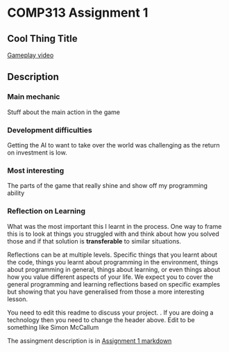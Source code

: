 # COMP313 Assignment 1 
## <your name>

## Cool Thing Title

[Gameplay video](https://www.youtube.com/watch?v=WB6w7ovocpk)

## Description

### Main mechanic
Stuff about the main action in the game

### Development difficulties
Getting the AI to want to take over the world was challenging as the return on investment is low.

### Most interesting
The parts of the game that really shine and show off my programming ability

### Reflection on Learning
What was the most important this I learnt in the process.  One way to frame this is to look at things you struggled with and think about how you solved those and if that solution is **transferable** to similar situations.

Reflections can be at multiple levels.  Specific things that you learnt about the code, things you learnt about programming in the environment, things about programming in general, things about learning, or even things about how you value different aspects of your life. We expect you to cover the general programming and learning reflections based on specific examples but showing that you have generalised from those a more interesting lesson.

You need to edit this readme to discuss your project. .  If you are doing a technology then you need to change the header above.  Edit <your name> to be something like Simon McCallum

The assingment description is in [Assignment 1 markdown](assignment1.md) 
